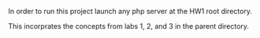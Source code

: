 In order to run this project launch any php server at the HW1 root directory.


This incorprates the concepts from labs 1, 2, and 3 in the parent directory.
